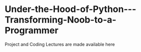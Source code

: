 # Under-the-Hood-of-Python---Transforming-Noob-to-a-Programmer
Project and Coding Lectures are made available here
